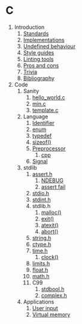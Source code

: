 # C

1.  Introduction
    1. [Standards](standards.md)
    1. [Implementations](implementations.md)
    1. [Undefined behaviour](undefined-behaviour.md)
    1. [Style guides](style-guides.md)
    1. [Linting tools](linting-tools.md)
    1. [Pros and cons](pros-and-cons.md)
    1. [Trivia](trivia.md)
    1. [Bibliography](bibliography.md)
1.  Code
    1.  Sanity
        1. [hello_world.c](hello_world.c)
        1. [min.c](min.c)
        1. [template.c](template.c)
    1.  Language
        1.  [Identifier](identifier.c)
        1.  [enum](enum.c)
        1.  [typedef](typedef.c)
        1.  [sizeof()](sizeof.c)
        1.  [Preprocessor](preprocessor.c)
            1. [cpp](cpp.sh)
        1.  [Signal](signal.c)
    1.  stdlib
        1.  [assert.h](assert_h.c)
            1. [NDEBUG](ndebug.c)
            1. [assert fail](interactive/assert_fail.c)
        1.  [stdio.h](stdio_h.c)
        1.  [stdint.h](stdint_h.c)
        1.  stdlib.h
            1. [malloc()](malloc.c)
            1. [exit()](exit.c)
            1. [atexit()](atexit.c)
            1. [abort()](interactive/abort.c.off)
        1.  [string.h](string_h.c)
        1.  [ctype.h](ctype_h.c)
        1.  [time.h](time_h.c)
            1. [clock()](interactive/clock.c)
        1.  [limits.h](limits_h.c)
        1.  [float.h](float_h.c)
        1.  [math.h](math_h.c)
        1.  C99
            1. [stdbool.h](stdbool_h.c)
            1. [complex.h](complex_h.c)
    1.  Applications
        1. [User input](interactive/user_input.c.off)
        1. [Virtual memory](virtual_memory.c)
